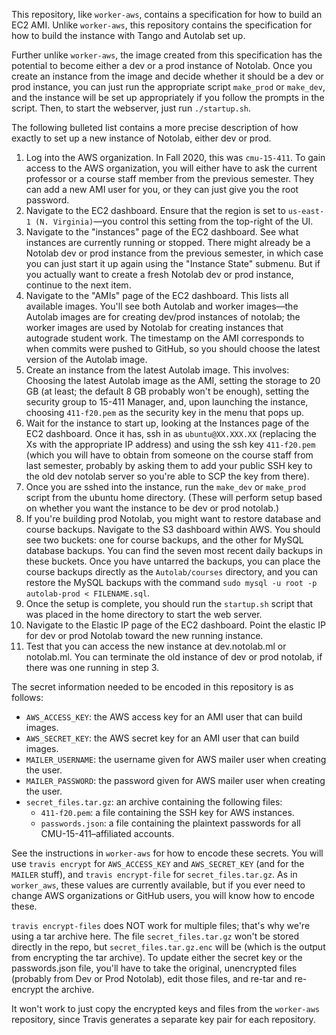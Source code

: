 This repository, like `worker-aws`, contains a specification for how to build an EC2 AMI. Unlike `worker-aws`, this repository contains the specification for how to build the instance with Tango and Autolab set up.

Further unlike `worker-aws`, the image created from this specification has the potential to become either a dev or a prod instance of Notolab. Once you create an instance from the image and decide whether it should be a dev or prod instance, you can just run the appropriate script `make_prod` or `make_dev`, and the instance will be set up appropriately if you follow the prompts in the script. Then, to start the webserver, just run `./startup.sh`.

The following bulleted list contains a more precise description of how exactly to set up a new instance of Notolab, either dev or prod.
  1. Log into the AWS organization. In Fall 2020, this was `cmu-15-411`. To gain access to the AWS organization, you will either have to ask the current professor or a course staff member from the previous semester. They can add a new AMI user for you, or they can just give you the root password.
  2. Navigate to the EC2 dashboard. Ensure that the region is set to `us-east-1 (N. Virginia)`&mdash;you control this setting from the top-right of the UI.
  3. Navigate to the "instances" page of the EC2 dashboard. See what instances are currently running or stopped. There might already be a Notolab dev or prod instance from the previous semester, in which case you can just start it up again using the "Instance State" submenu. But if you actually want to create a fresh Notolab dev or prod instance, continue to the next item.
  4. Navigate to the "AMIs" page of the EC2 dashboard. This lists all available images. You'll see both Autolab and worker images&mdash;the Autolab images are for creating dev/prod instances of notolab; the worker images are used by Notolab for creating instances that autograde student work. The timestamp on the AMI corresponds to when commits were pushed to GitHub, so you should choose the latest version of the Autolab image.
  5. Create an instance from the latest Autolab image. This involves: Choosing the latest Autolab image as the AMI, setting the storage to 20 GB (at least; the default 8 GB probably won't be enough), setting the security group to 15-411 Manager, and, upon launching the instance, choosing `411-f20.pem` as the security key in the menu that pops up.
  6. Wait for the instance to start up, looking at the Instances page of the EC2 dashboard. Once it has, ssh in as `ubuntu@XX.XXX.XX` (replacing the Xs with the appropriate IP address) and using the ssh key `411-f20.pem` (which you will have to obtain from someone on the course staff from last semester, probably by asking them to add your public SSH key to the old dev notolab server so you're able to SCP the key from there).
  7. Once you are sshed into the instance, run the `make_dev` or `make_prod` script from the ubuntu home directory. (These will perform setup based on whether you want the instance to be dev or prod notolab.)
  8. If you're building prod Notolab, you might want to restore database and course backups. Navigate to the S3 dashboard within AWS. You should see two buckets: one for course backups, and the other for MySQL database backups. You can find the seven most recent daily backups in these buckets. Once you have untarred the backups, you can place the course backups directly as the `Autolab/courses` directory, and you can restore the MySQL backups with the command `sudo mysql -u root -p autolab-prod < FILENAME.sql`.
  9. Once the setup is complete, you should run the `startup.sh` script that was placed in the home directory to start the web server.
  10. Navigate to the Elastic IP page of the EC2 dashboard. Point the elastic IP for dev or prod Notolab toward the new running instance.
  11. Test that you can access the new instance at dev.notolab.ml or notolab.ml. You can terminate the old instance of dev or prod notolab, if there was one running in step 3.

The secret information needed to be encoded in this repository is as follows:
  * `AWS_ACCESS_KEY`: the AWS access key for an AMI user that can build images.
  * `AWS_SECRET_KEY`: the AWS secret key for an AMI user that can build images.
  * `MAILER_USERNAME`: the username given for AWS mailer user when creating the user.
  * `MAILER_PASSWORD`: the password given for AWS mailer user when creating the user.
  * `secret_files.tar.gz`: an archive containing the following files:
    * `411-f20.pem`: a file containing the SSH key for AWS instances.
    * `passwords.json`: a file containing the plaintext passwords for all CMU-15-411&ndash;affiliated accounts.

See the instructions in `worker-aws` for how to encode these secrets. You will use `travis encrypt` for `AWS_ACCESS_KEY` and `AWS_SECRET_KEY` (and for the `MAILER` stuff), and `travis encrypt-file` for `secret_files.tar.gz`. As in `worker_aws`, these values are currently available, but if you ever need to change AWS organizations or GitHub users, you will know how to encode these.

`travis encrypt-files` does NOT work for multiple files; that's why we're using a tar archive here. The file `secret_files.tar.gz` won't be stored directly in the repo, but `secret_files.tar.gz.enc` will be (which is the output from encrypting the tar archive). To update either the secret key or the passwords.json file, you'll have to take the original, unencrypted files (probably from Dev or Prod Notolab), edit those files, and re-tar and re-encrypt the archive.

It won't work to just copy the encrypted keys and files from the `worker-aws` repository, since Travis generates a separate key pair for each repository.
